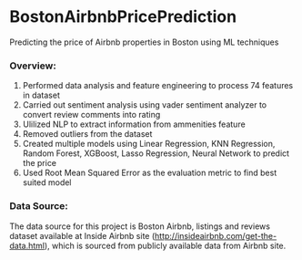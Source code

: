 # BostonAirbnbPricePrediction
Predicting the price of Airbnb properties in Boston using ML techniques

### Overview:
1.  Performed data analysis and feature engineering to process 74 features in dataset
2.  Carried out sentiment analysis using vader sentiment analyzer to convert review comments into rating
3.  Ulilized NLP to extract information from ammenities feature
4.  Removed outliers from the dataset
5.  Created multiple models using Linear Regression, KNN Regression, Random Forest, XGBoost, Lasso Regression, Neural Network to predict the price
6.  Used Root Mean Squared Error as the evaluation metric to find best suited model

### Data Source:
The data source for this project is Boston Airbnb, listings and reviews dataset available at Inside Airbnb site (http://insideairbnb.com/get-the-data.html), which is sourced from publicly available data from Airbnb site.